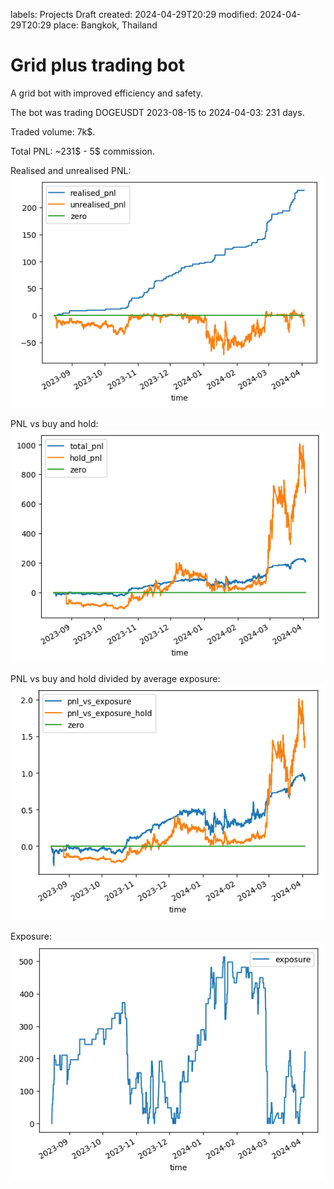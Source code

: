 labels: Projects
        Draft
created: 2024-04-29T20:29
modified: 2024-04-29T20:29
place: Bangkok, Thailand

# Grid plus trading bot

A grid bot with improved efficiency and safety.

The bot was trading DOGEUSDT 2023-08-15 to 2024-04-03: 231 days.

Traded volume: 7k$.

Total PNL: ~231$ - 5$ commission.

Realised and unrealised PNL:
![realised and unrealised pnl](realised_and_unrealised_pnl.png)

PNL vs buy and hold:
![pnl vs hold](pnl_vs_hold.png)

PNL vs buy and hold divided by average exposure:
![pnl vs exposure](pnl_vs_esposure.png)

Exposure:
![exposure](exposure.png)
